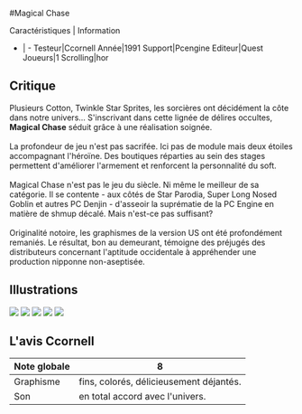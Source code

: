 #Magical Chase

Caractéristiques | Information
- | -
Testeur|Ccornell
Année|1991
Support|Pcengine
Editeur|Quest
Joueurs|1
Scrolling|hor

## Critique
Plusieurs Cotton, Twinkle Star Sprites, les sorcières ont décidément la côte dans notre univers... S'inscrivant dans cette lignée de délires occultes, <b>Magical Chase</b> séduit grâce à une réalisation soignée.<br/><br/>La profondeur de jeu n'est pas sacrifée. Ici pas de module mais deux étoiles accompagnant l'héroïne. Des boutiques réparties au sein des stages permettent d'améliorer l'armement et renforcent la personnalité du soft.<br/><br/>Magical Chase n'est pas le jeu du siècle. Ni même le meilleur de sa catégorie. Il se contente - aux côtés de Star Parodia, Super Long Nosed Goblin et autres PC Denjin - d'asseoir la suprématie de la PC Engine en matière de shmup décalé. Mais n'est-ce pas suffisant?<br/><br/>Originalité notoire, les graphismes de la version US ont été profondément remaniés. Le résultat, bon au demeurant, témoigne des préjugés des distributeurs concernant l'aptitude occidentale à appréhender une production nipponne non-aseptisée.

## Illustrations
![](http://www.shmup.com/images/thumbs/magical_chase_1.gif)
![](http://www.shmup.com/images/thumbs/magical_chase_2.gif)
![](http://www.shmup.com/images/thumbs/)
![](http://www.shmup.com/images/thumbs/)
![](http://www.shmup.com/images/thumbs/)

## L'avis Ccornell
Note globale|8
-|-
Graphisme|fins, colorés, délicieusement déjantés.
Son|en total accord avec l'univers.
